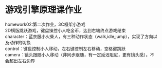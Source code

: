 # 游戏引擎原理课作业    
homework02:第二次作业，3C框架小游戏     
2D横版跳跃游戏，键盘操控小人吃金币，达到右端终点游戏结束    
character：蓝衣服小火柴人，有三种动作状态（walk,idle,jump），实现了方向以及动作的切换    
control：键盘控制小人移动，左右键控制左右移动，空格键跳跃    
camera：镜头跟随小人移动（非同步跟随，有一定延迟阻尼，更有镜头感），不会超出左右边界    